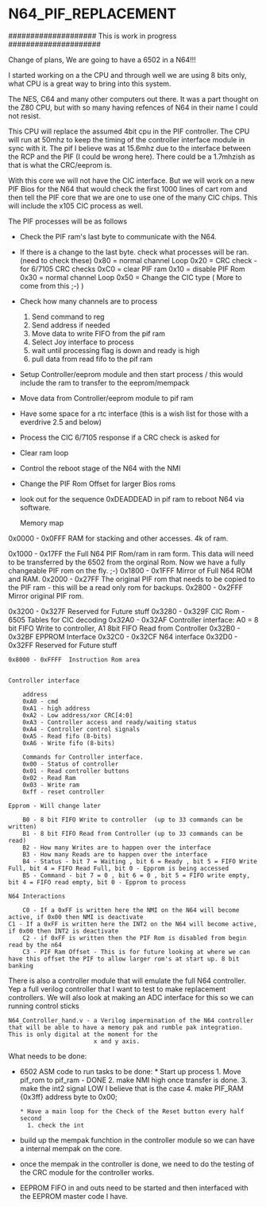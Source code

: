# N64_PIF_REPLACEMENT
 #################### This is work in progress #####################

 Change of plans, We are going to have a 6502 in a N64!!!

 I started working on a the CPU and through well we are using 8 bits only, what CPU is a great way to bring into this system.

 The NES, C64 and many other computers out there. It was a part thought on the Z80 CPU, but with so many having refences of N64 in their name I could not resist.

 This CPU will replace the assumed 4bit cpu in the PIF controller. The CPU will run at 50mhz to keep the timing of the controller interface module in sync with it. The pif I believe was at 15.6mhz due to the interface between the RCP and the PIF (I could be wrong here). There could be a 1.7mhzish as that is what the CRC/eeprom is.

 With this core we will not have the CIC interface. But we will work on a new PIF Bios for the N64 that would check the first 1000 lines of cart rom and then tell the PIF core that we are one to use one of the many CIC chips. This will include the x105 CIC process as well.  

 The PIF processes will be as follows
  * Check the PIF ram's last byte to communicate with the N64.
  * If there is a change to the last byte. check what processes will be ran. (need to check these)
    0x80 = normal channel Loop
    0x20 = CRC check - for 6/7105 CRC checks
    0xC0 = clear PIF ram
    0x10 = disable PIF Rom
    0x30 = normal channel Loop
    0x50 = Change the CIC type ( More to come from this ;-) )
  * Check how many channels are to process
    1. Send command to reg
    2. Send address if needed
    3. Move data to write FIFO from the pif ram
    4. Select Joy interface to process
    5. wait until processing flag is down and ready is high
    6. pull data from read fifo to the pif ram
  * Setup Controller/eeprom module and then start process / this would include the ram to transfer to the eeprom/mempack
  * Move data from Controller/eeprom module to pif ram
  * Have some space for a rtc interface (this is a wish list for those with a everdrive 2.5 and below)
  * Process the CIC 6/7105 response if a CRC check is asked for
  * Clear ram loop
  * Control the reboot stage of the N64 with the NMI
  * Change the PIF Rom Offset for larger Bios roms
  * look out for the sequence 0xDEADDEAD in pif ram to reboot N64 via software.

	Memory map

  0x0000 - 0x0FFF  RAM for stacking and other accesses. 4k of ram.

  0x1000 - 0x17FF  the Full N64 PIF Rom/ram in ram form. This data will need to be transferred by the 6502 from the orginal Rom.
                   Now we have a fully changeable PIF rom on the fly. ;-)
  0x1800 - 0x1FFF  Mirror of Full N64 ROM and RAM.
  0x2000 - 0x27FF  The original PIF rom that needs to be copied to the PIF ram - this will be a read only rom for backups.
  0x2800 - 0x2FFF  Mirror original PIF rom.

  0x3200 - 0x327F  Reserved for Future stuff
	0x3280 - 0x329F  CIC Rom - 6505 Tables for CIC decoding
	0x32A0 - 0x32AF  Controller interface: A0 = 8 bit FIFO Write to controller, A1 8bit FIFO Read from Controller
	0x32B0 - 0x32BF  EPPROM Interface
	0x32C0 - 0x32CF  N64 interface
  0x32D0 - 0x32FF  Reserved for Future stuff

	0x8000 - 0xFFFF  Instruction Rom area


	Controller interface

		address
        0xA0 - cmd
        0xA1 - high address
        0xA2 - Low address/xor CRC[4:0]
        0xA3 - Controller access and ready/waiting status
        0xA4 - Controller control signals
        0xA5 - Read fifo (8-bits)
        0xA6 - Write fifo (8-bits)

		Commands for Controller interface.
        0x00 - Status of controller
        0x01 - Read controller buttons
        0x02 - Read Ram
        0x03 - Write ram
        0xff - reset controller

	Epprom - Will change later

		B0 - 8 bit FIFO Write to controller  (up to 33 commands can be written)
		B1 - 8 bit FIFO Read from Controller (up to 33 commands can be read)
		B2 - How many Writes are to happen over the interface
		B3 - How many Reads are to happen over the interface
		B4 - Status - bit 7 = Waiting , bit 6 = Ready , bit 5 = FIFO Write Full, bit 4 = FIFO Read Full, bit 0 - Epprom is being accessed
		B5 - Command - bit 7 = 0 , bit 6 = 0 , bit 5 = FIFO write empty, bit 4 = FIFO read empty, bit 0 - Epprom to process

	N64 Interactions

		C0 - If a 0xFF is written here the NMI on the N64 will become active, if 0x00 then NMI is deactivate
    C1 - If a 0xFF is written here the INT2 on the N64 will become active, if 0x00 then INT2 is deactivate
		C2 - if 0xFF is written then the PIF Rom is disabled from begin read by the n64
		C3 - PIF Ram Offset - This is for future looking at where we can have this offset the PIF to allow larger rom's at start up. 8 bit banking


There is also a controller module that will emulate the full N64 controller. Yep a full verilog controller that I want to test to make replacement controllers. We will also look at making an ADC interface for this so we can running control sticks

	N64_Controller_hand.v - a Verilog impermination of the N64 controller that will be able to have a memory pak and rumble pak integration. This is only digital at the moment for the
							x and y axis.


What needs to be done:

* 6502 ASM code to run
  tasks to be done:
      * Start up process
        1. Move pif_rom to pif_ram - DONE
        2. make NMI high once transfer is done.
        3. make the int2 signal LOW I believe that is the case
        4. make PIF_RAM {0x3ff} address byte to 0x00;

      * Have a main loop for the Check of the Reset button every half second
        1. check the int
* build up the mempak funchtion in the controller module so we can have a internal mempak on the core.
* once the mempak in the controller is done, we need to do the testing of the CRC module for the controller works.
* EEPROM FIFO in and outs need to be started and then interfaced with the EEPROM master code I have.
